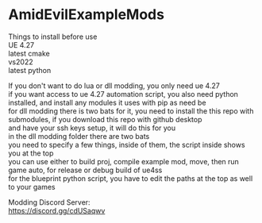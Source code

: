 # AmidEvilExampleMods

Things to install before use\
UE 4.27\
latest cmake\
vs2022\
latest python

If you don't want to do lua or dll modding, you only need ue 4.27\
if you want access to ue 4.27 automation script, you also need python installed, and install any modules it uses with pip as need be\
for dll modding there is two bats for it, you need to install the this repo with submodules, if you download this repo with github desktop\
and have your ssh keys setup, it will do this for you\
in the dll modding folder there are two bats\
you need to specify a few things, inside of them, the script inside shows you at the top\
you can use either to build proj, compile example mod, move, then run game auto, for release or debug build of ue4ss\
for the blueprint python script, you have to edit the paths at the top as well to your games

Modding Discord Server:\
https://discord.gg/cdUSaqwv
